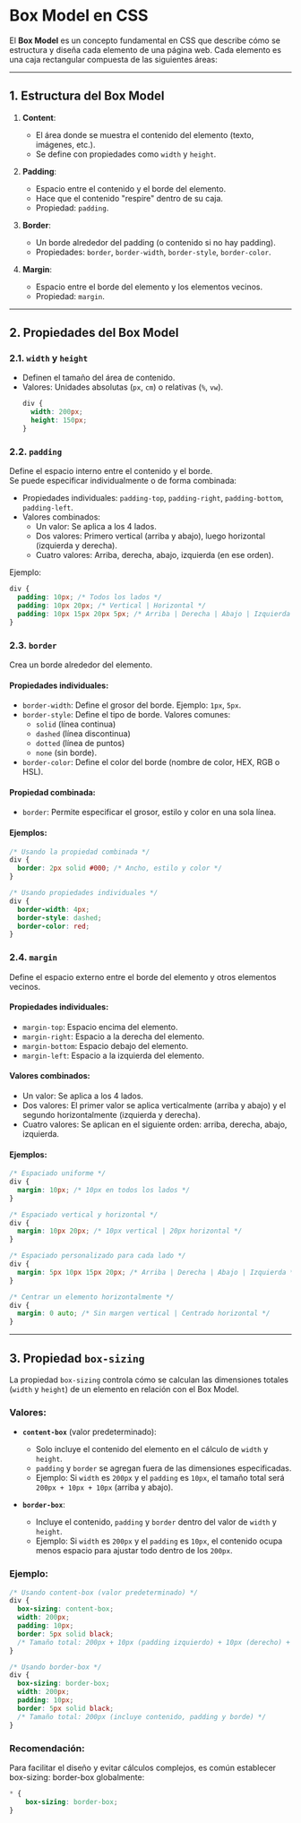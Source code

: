 # Box Model en CSS

El **Box Model** es un concepto fundamental en CSS que describe cómo se estructura y diseña cada elemento de una página web. Cada elemento es una caja rectangular compuesta de las siguientes áreas:

---

## **1. Estructura del Box Model**
1. **Content**: 
   - El área donde se muestra el contenido del elemento (texto, imágenes, etc.).
   - Se define con propiedades como `width` y `height`.

2. **Padding**: 
   - Espacio entre el contenido y el borde del elemento.
   - Hace que el contenido "respire" dentro de su caja.
   - Propiedad: `padding`.

3. **Border**: 
   - Un borde alrededor del padding (o contenido si no hay padding).
   - Propiedades: `border`, `border-width`, `border-style`, `border-color`.

4. **Margin**: 
   - Espacio entre el borde del elemento y los elementos vecinos.
   - Propiedad: `margin`.

---

## **2. Propiedades del Box Model**

### **2.1. `width` y `height`**
- Definen el tamaño del área de contenido.
- Valores: Unidades absolutas (`px`, `cm`) o relativas (`%`, `vw`).
  ```css
  div {
    width: 200px;
    height: 150px;
  }
  ```

### **2.2. `padding`**
Define el espacio interno entre el contenido y el borde.  
Se puede especificar individualmente o de forma combinada:
- Propiedades individuales: `padding-top`, `padding-right`, `padding-bottom`, `padding-left`.
- Valores combinados:
  - Un valor: Se aplica a los 4 lados.
  - Dos valores: Primero vertical (arriba y abajo), luego horizontal (izquierda y derecha).
  - Cuatro valores: Arriba, derecha, abajo, izquierda (en ese orden).

Ejemplo:
```css
div {
  padding: 10px; /* Todos los lados */
  padding: 10px 20px; /* Vertical | Horizontal */
  padding: 10px 15px 20px 5px; /* Arriba | Derecha | Abajo | Izquierda */
}
```

### **2.3. `border`**
Crea un borde alrededor del elemento.  

#### Propiedades individuales:
- `border-width`: Define el grosor del borde. Ejemplo: `1px`, `5px`.
- `border-style`: Define el tipo de borde. Valores comunes: 
  - `solid` (línea continua)
  - `dashed` (línea discontinua)
  - `dotted` (línea de puntos)
  - `none` (sin borde).
- `border-color`: Define el color del borde (nombre de color, HEX, RGB o HSL).

#### Propiedad combinada:
- `border`: Permite especificar el grosor, estilo y color en una sola línea.

#### Ejemplos:
```css
/* Usando la propiedad combinada */
div {
  border: 2px solid #000; /* Ancho, estilo y color */
}

/* Usando propiedades individuales */
div {
  border-width: 4px;
  border-style: dashed;
  border-color: red;
}
```

### **2.4. `margin`**
Define el espacio externo entre el borde del elemento y otros elementos vecinos.  

#### Propiedades individuales:
- `margin-top`: Espacio encima del elemento.
- `margin-right`: Espacio a la derecha del elemento.
- `margin-bottom`: Espacio debajo del elemento.
- `margin-left`: Espacio a la izquierda del elemento.

#### Valores combinados:
- Un valor: Se aplica a los 4 lados.
- Dos valores: El primer valor se aplica verticalmente (arriba y abajo) y el segundo horizontalmente (izquierda y derecha).
- Cuatro valores: Se aplican en el siguiente orden: arriba, derecha, abajo, izquierda.

#### Ejemplos:
```css
/* Espaciado uniforme */
div {
  margin: 10px; /* 10px en todos los lados */
}

/* Espaciado vertical y horizontal */
div {
  margin: 10px 20px; /* 10px vertical | 20px horizontal */
}

/* Espaciado personalizado para cada lado */
div {
  margin: 5px 10px 15px 20px; /* Arriba | Derecha | Abajo | Izquierda */
}

/* Centrar un elemento horizontalmente */
div {
  margin: 0 auto; /* Sin margen vertical | Centrado horizontal */
}
```

---

## **3. Propiedad `box-sizing`**
La propiedad `box-sizing` controla cómo se calculan las dimensiones totales (`width` y `height`) de un elemento en relación con el Box Model.

### Valores:
- **`content-box`** (valor predeterminado):
  - Solo incluye el contenido del elemento en el cálculo de `width` y `height`.
  - `padding` y `border` se agregan fuera de las dimensiones especificadas.
  - Ejemplo: Si `width` es `200px` y el `padding` es `10px`, el tamaño total será `200px + 10px + 10px` (arriba y abajo).

- **`border-box`**:
  - Incluye el contenido, `padding` y `border` dentro del valor de `width` y `height`.
  - Ejemplo: Si `width` es `200px` y el `padding` es `10px`, el contenido ocupa menos espacio para ajustar todo dentro de los `200px`.

### Ejemplo:
```css
/* Usando content-box (valor predeterminado) */
div {
  box-sizing: content-box;
  width: 200px;
  padding: 10px;
  border: 5px solid black;
  /* Tamaño total: 200px + 10px (padding izquierdo) + 10px (derecho) + 5px (borde izquierdo) + 5px (derecho) = 230px */
}

/* Usando border-box */
div {
  box-sizing: border-box;
  width: 200px;
  padding: 10px;
  border: 5px solid black;
  /* Tamaño total: 200px (incluye contenido, padding y borde) */
}
```

### Recomendación:
Para facilitar el diseño y evitar cálculos complejos, es común establecer box-sizing: border-box globalmente:
```css
* {
    box-sizing: border-box;
}
```
